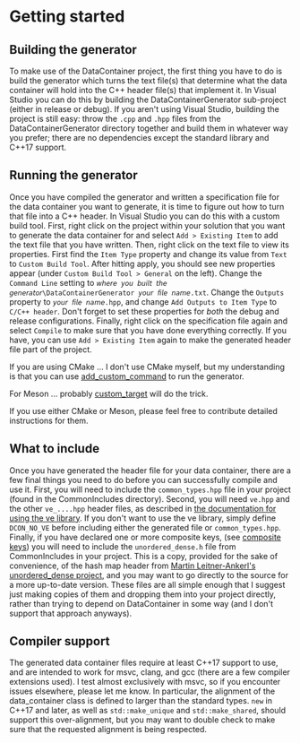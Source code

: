 # Getting started

## Building the generator

To make use of the DataContainer project, the first thing you have to do is build the generator which turns the text file(s) that determine what the data container will hold into the C++ header file(s) that implement it. In Visual Studio you can do this by building the DataContainerGenerator sub-project (either in release or debug). If you aren't using Visual Studio, building the project is still easy: throw the `.cpp` and `.hpp` files from the DataContainerGenerator directory together and build them in whatever way you prefer; there are no dependencies except the standard library and C++17 support.

## Running the generator

Once you have compiled the generator and written a specification file for the data container you want to generate, it is time to figure out how to turn that file into a C++ header. In Visual Studio you can do this with a custom build tool. First, right click on the project within your solution that you want to generate the data container for and select `Add > Existing Item` to add the text file that you have written. Then, right click on the text file to view its properties. First find the `Item Type` property and change its value from `Text` to `Custom Build Tool`. After hitting apply, you should see new properties appear (under `Custom Build Tool > General` on the left). Change the `Command Line` setting to `𝘸𝘩𝘦𝘳𝘦 𝘺𝘰𝘶 𝘣𝘶𝘪𝘭𝘵 𝘵𝘩𝘦 𝘨𝘦𝘯𝘦𝘳𝘢𝘵𝘰𝘳\DataContainerGenerator 𝘺𝘰𝘶𝘳 𝘧𝘪𝘭𝘦 𝘯𝘢𝘮𝘦.txt`. Change the `Outputs` property to `𝘺𝘰𝘶𝘳 𝘧𝘪𝘭𝘦 𝘯𝘢𝘮𝘦.hpp`, and change `Add Outputs to Item Type` to `C/C++ header`. Don't forget to set these properties for *both* the debug and release configurations. Finally, right click on the specification file again and select `Compile` to make sure that you have done everything correctly. If you have, you can use `Add > Existing Item` again to make the generated header file part of the project.

If you are using CMake ... I don't use CMake myself, but my understanding is that you can use [add_custom_command](https://cmake.org/cmake/help/latest/command/add_custom_command.html) to run the generator.

For Meson ... probably [custom_target](https://mesonbuild.com/Reference-manual_functions.html#custom_target) will do the trick.

If you use either CMake or Meson, please feel free to contribute detailed instructions for them.

## What to include

Once you have generated the header file for your data container, there are a few final things you need to do before you can successfully compile and use it. First, you will need to include the `common_types.hpp` file in your project (found in the CommonIncludes directory). Second, you will need `ve.hpp` and the other `ve_....hpp` header files, as described in [the documentation for using the ve library](ve_documentation.md). If you don't want to use the ve library, simply define `DCON_NO_VE` before including either the generated file or `common_types.hpp`. Finally, if you have declared one or more composite keys, (see [composite keys](relationships.md#composite-keys)) you will need to include the `unordered_dense.h` file from CommonIncludes in your project. This is a copy, provided for the sake of convenience, of the hash map header from [Martin Leitner-Ankerl's unordered_dense project](https://github.com/martinus/unordered_dense), and you may want to go directly to the source for a more up-to-date version. These files are all simple enough that I suggest just making copies of them and dropping them into your project directly, rather than trying to depend on DataContainer in some way (and I don't support that approach anyways).

## Compiler support

The generated data container files require at least C++17 support to use, and are intended to work for msvc, clang, and gcc (there are a few compiler extensions used). I test almost exclusively with msvc, so if you encounter issues elsewhere, please let me know. In particular, the alignment of the data_container class is defined to larger than the standard types. `new` in C++17 and later, as well as `std::make_unique` and `std::make_shared`, should support this over-alignment, but you may want to double check to make sure that the requested alignment is being respected.

